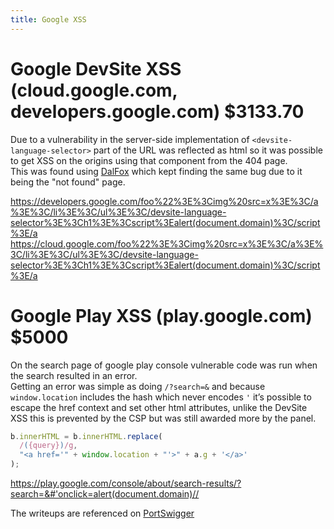 ```yaml
---
title: Google XSS
---
```


# Google DevSite XSS (cloud.google.com, developers.google.com) $3133.70

Due to a vulnerability in the server-side implementation of `<devsite-language-selector>` part of the URL was reflected as html so it was possible to get XSS on the origins using that component from the 404 page.  
This was found using [DalFox](https://dalfox.hahwul.com/docs/home/) which kept finding the same bug due to it being the "not found" page.

https://developers.google.com/foo%22%3E%3Cimg%20src=x%3E%3C/a%3E%3C/li%3E%3C/ul%3E%3C/devsite-language-selector%3E%3Ch1%3E%3Cscript%3Ealert(document.domain)%3C/script%3E/a
https://cloud.google.com/foo%22%3E%3Cimg%20src=x%3E%3C/a%3E%3C/li%3E%3C/ul%3E%3C/devsite-language-selector%3E%3Ch1%3E%3Cscript%3Ealert(document.domain)%3C/script%3E/a

# Google Play XSS (play.google.com) $5000

On the search page of google play console vulnerable code was run when the search resulted in an error.  
Getting an error was simple as doing `/?search=&` and because `window.location` includes the hash which never encodes `'` it’s possible to escape the href context and set other html attributes, unlike the DevSite XSS this is prevented by the CSP but was still awarded more by the panel.

```js
b.innerHTML = b.innerHTML.replace(
  /({query})/g,
  "<a href='" + window.location + "'>" + a.g + '</a>'
);
```

https://play.google.com/console/about/search-results/?search=&#'onclick=alert(document.domain)//

The writeups are referenced on [PortSwigger](https://portswigger.net/daily-swig/xss-vulnerabilities-in-google-cloud-google-play-could-lead-to-account-hijacks)
